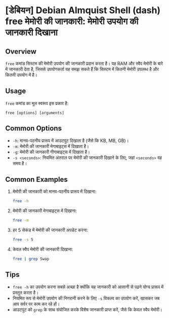 # [डेबियन] Debian Almquist Shell (dash) free मेमोरी की जानकारी: मेमोरी उपयोग की जानकारी दिखाना

## Overview
`free` कमांड सिस्टम की मेमोरी उपयोग की जानकारी प्रदान करता है। यह RAM और स्वैप मेमोरी के बारे में जानकारी देता है, जिससे उपयोगकर्ता यह समझ सकते हैं कि सिस्टम में कितनी मेमोरी उपलब्ध है और कितनी उपयोग में है।

## Usage
`free` कमांड का मूल स्वरूप इस प्रकार है:

```
free [options] [arguments]
```

## Common Options
- `-h`: मानव-पठनीय प्रारूप में आउटपुट दिखाता है (जैसे कि KB, MB, GB)।
- `-m`: मेमोरी की जानकारी मेगाबाइट्स में दिखाता है।
- `-g`: मेमोरी की जानकारी गीगाबाइट्स में दिखाता है।
- `-s <seconds>`: नियमित अंतराल पर मेमोरी की जानकारी दिखाने के लिए, जहां `<seconds>` वह समय है।

## Common Examples
1. मेमोरी की जानकारी को मानव-पठनीय प्रारूप में दिखाना:
   ```bash
   free -h
   ```

2. मेमोरी की जानकारी मेगाबाइट्स में दिखाना:
   ```bash
   free -m
   ```

3. हर 5 सेकंड में मेमोरी की जानकारी अपडेट करना:
   ```bash
   free -s 5
   ```

4. केवल स्वैप मेमोरी की जानकारी दिखाना:
   ```bash
   free | grep Swap
   ```

## Tips
- `free -h` का उपयोग करना सबसे अच्छा है क्योंकि यह जानकारी को आसानी से पढ़ने योग्य प्रारूप में प्रस्तुत करता है।
- नियमित रूप से मेमोरी उपयोग की निगरानी करने के लिए `-s` विकल्प का उपयोग करें, खासकर जब आप सर्वर पर काम कर रहे हों।
- आउटपुट को `grep` के साथ संयोजित करके विशेष जानकारी प्राप्त करें, जैसे कि केवल स्वैप मेमोरी।